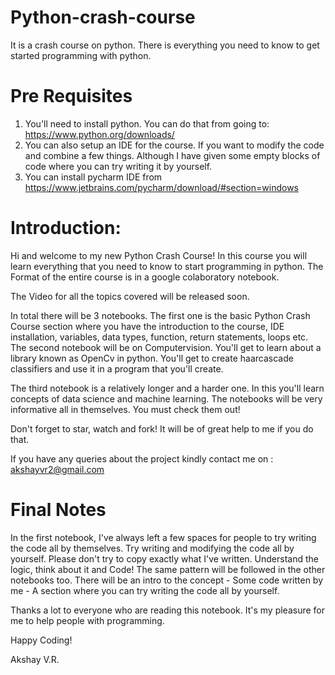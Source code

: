 # Python-crash-course
It is a crash course on python. There is everything you need to know to get started  programming with python.

# Pre Requisites
1. You'll need to install python. You can do that from going to: https://www.python.org/downloads/
2. You can also setup an IDE for the course. If you want to modify the code and combine a few things. Although I have given some empty blocks of code where you can try writing it by yourself.
3. You can install pycharm IDE from https://www.jetbrains.com/pycharm/download/#section=windows
# Introduction:

Hi and welcome to my new Python Crash Course! In this course you will learn everything that you need to know to start programming in python. The Format of the entire course is in a google colaboratory notebook. 

The Video for all the topics covered will be released soon. 

In total there will be 3 notebooks. The first one is the basic Python Crash Course section where you have the introduction to the course, IDE installation, variables, data types, function, return statements, loops etc.
The second notebook will be on Computervision. You'll get to learn about a library known as OpenCv in python. You'll get to create haarcascade classifiers and use it in a program that you'll create.

The third notebook is a relatively longer and  a harder one. In this you'll learn concepts of data science and machine learning. 
The notebooks will be very informative all in themselves. You must check them out!

Don't forget to star, watch and fork! It will be of great help to me if you do that.

If you have any queries about the project kindly contact me on : akshayvr2@gmail.com


# Final Notes

In the first notebook, I've always left a few spaces for people to try  writing the code all by themselves. Try writing and modifying the code all by yourself. Please don't try to copy exactly what I've written. Understand the logic, think about it and Code!
The same pattern will be followed in the other notebooks too. There will be an intro to the concept - Some code written by me - A section where you can try writing the code all by yourself.


Thanks a lot to everyone who are reading this notebook. It's my pleasure for me to help people with programming. 


Happy Coding!


Akshay V.R.
